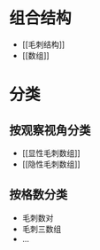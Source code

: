 # 组合结构
- [[毛刺结构]]
- [[数组]]

# 分类

## 按观察视角分类
- [[显性毛刺数组]]
- [[隐性毛刺数组]]

## 按格数分类
- 毛刺数对
- 毛刺三数组
- ...